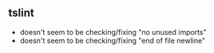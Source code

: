 ## tslint
- doesn't seem to be checking/fixing "no unused imports"
- doesn't seem to be checking/fixing "end of file newline"

